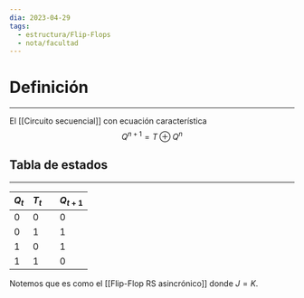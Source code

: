 ```yaml
---
dia: 2023-04-29
tags:
  - estructura/Flip-Flops
  - nota/facultad
---
```

# Definición
---
El [[Circuito secuencial]] con ecuación característica $$ Q^{n + 1} = T \oplus Q^n $$
## Tabla de estados
---

| $Q_t$ | $T_t$ |     | $Q_{t+1}$ |
| ----- | ----- | --- | --------- |
| 0     | 0     |     | 0         |
| 0     | 1     |     | 1         |
| 1     | 0     |     | 1         |
| 1     | 1     |     | 0          |

Notemos que es como el [[Flip-Flop RS asincrónico]] donde $J = K$.